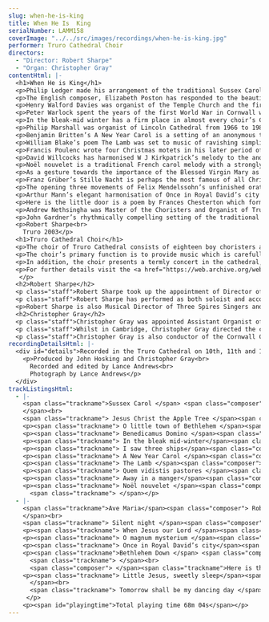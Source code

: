 ```yaml
---
slug: when-he-is-king
title: When He Is  King
serialNumber: LAMM158
coverImage: "../../src/images/recordings/when-he-is-king.jpg"
performer: Truro Cathedral Choir
directors:
  - "Director: Robert Sharpe"
  - "Organ: Christopher Gray"
contentHtml: |-
  <h1>When He is King</h1>
  <p>Philip Ledger made his arrangement of the traditional Sussex Carol melody for broadcast in the Festival of Nine Lessons and Carols from King’s College, Cambridge where he was Director of Music in the 1970s. The very first Festival of Nine Lessons and Carols actually took place in Truro Cathedral under the direction of Archbishop Benson and was later simplified for use in King’s College in 1918. It continues annually in Truro, recently expanding because of popular demand, to two services each year. Sir Philip’s arrangement combines a sparkling organ accompaniment with different combinations of voices culminating with a strong unison verse with descant.</p>
  <p>The English composer, Elizabeth Poston has responded to the beautiful words of the American text, Jesus Christ the Apple Tree, in her haunting setting. The anonymous words were published in New Hampshire in 1784 and Poston’s setting frames verses for high voices (treble and alto) and for four parts with two verses sung by the trebles alone.</p>
  <p>Henry Walford Davies was organist of the Temple Church and the first director of BBC radio choral broadcasts. A renowned trainer of boys’ voices, the extended setting of O little town of Bethlehem begins with a recitative for treble or tenor voice followed by two verses for boys’ voices only with organ. Walford Davies punctuates the text differently in verse two from the better-known hymn version of the carol and assigns verse three to unaccompanied full choir with a short codetta for the organ.</p>
  <p>Peter Warlock spent the years of the first World War in Cornwall with fellow pacifist D H Lawrence. Benedicamus Domino dates from that period; the fifteenth century poem is set boisterously, suggesting brass writing. The later Bethlehem Down won a Daily Telegraph carol competition; it is a rich but delicate setting of the calm acceptance of Warlock’s friend, Bruce Blunt’s, poem.</p>
  <p>In the bleak-mid winter has a firm place in almost every choir’s Christmas repertoire and Harold Darke’s 1911 setting of Christina Rossetti’s poem uses both treble and tenor solo voices alternating with unaccompanied full choir. The climax at “give my heart” shows real sensitivity to the theological ideas behind the text.</p>
  <p>Philip Marshall was organist of Lincoln Cathedral from 1966 to 1986 and especially renowned for his compositions and organ improvisations. This witty setting of the traditional English carol, I saw three ships, has a jaunty organ accompaniment and sets the verses for alternating boys’ and men’s voices, including a barber-shop-style verse with solo counter-tenor and men’s voice accompaniment.</p>
  <p>Benjamin Britten’s A New Year Carol is a setting of an anonymous text which Walter de le Mare included in his collection Tom Tiddler’s Ground. The piece is taken from Britten’s collection Friday Afternoons which was composed for his brother’s preparatory school in Prestatyn. Its text is particularly suitable liturgically for the festival of the Baptism of Christ on the Sunday following Epiphany.</p>
  <p>William Blake’s poem The Lamb was set to music of ravishing simplicity by John Tavener as a commission for the Festival of Nine Lessons and Carols at King’s College. Its beauty of effect has earned it an established place as one of the most frequently performed contemporary carols.</p>
  <p>Francis Poulenc wrote four Christmas motets in his later period of composition. His music is deliberately provocative and delights in seeking out new textures and colours. He ignores the natural rhythm and accentuation of the Latin text and thereby achieves a completely new perspective on the familiar words and their meaning. In Quem vidistis something of the eagerness of the shepherds to share in the joy of the birth of Christ is portrayed, whilst O magnum mysterium conveys a hushed sense of awe at the mystery of the incarnation.</p>
  <p>David Willcocks has harmonised W J Kirkpatrick’s melody to the anonymous words, Away in a manger in a simple, under-stated style which matches perfectly the text. The flowing harmony conveys a sense of the stillness into which the baby Jesus was born.</p>
  <p>Noël nouvelet is a traditional French carol melody with a strongly modal feel, and is here heard in Stephen Jackson’s arrangement made for the choir of St Peter-ad-Vincula at Her Majesty’s Tower of London. The opening and closing verses for trebles surround some very colourful harmonisations of the tune which, together with the kaleidoscopic organ accompaniment, owe much to the twentieth century French school of organ writing.</p>
  <p>As a gesture towards the importance of the Blessed Virgin Mary as mother of Jesus, the sixteenth-century composer Robert Parsons’ setting of Ave Maria is included in this collection. In the rich five-part writing, Parsons creates the effect of a litany by giving the highest part a simple repeated phrase, each entry being one degree higher in pitch. Only part of the familiar text is set (Parsons omits the reference to Jesus after “fruit of thy womb” and to the mother of God). There is a hidden honour to Mary, Queen of Scots and her son James, despite the fact that Parsons was employed by Elizabeth I at the Chapel Royal.</p>
  <p>Franz Grüber’s Stille Nacht is perhaps the most famous of all Christmas songs and is strongly evocative of an Austrian country Christmas in the early nineteenth century. Simon Morley was Assistant Organist at Truro Cathedral from 1991-2000 and made this luscious arrangement for the choir during that period.</p>
  <p>The opening three movements of Felix Mendelssohn’s unfinished oratorio Christus have become firm favourites in the cathedral repertoire and form a substantial anthem for the Epiphany season. After the opening recitative, three solo male voices represent the magi asking where they can find the new-born Jesus. The chorus There shall a star opens quietly but then builds to strongly chordal writing for the words “and dash in pieces princes and nations”. In the closing section, Mendelssohn incorporates the chorale tune “How brightly shines the morning star”.</p>
  <p>Arthur Mann’s elegant harmonisation of Once in Royal David’s city is sung all over the world at Christmas each year. In this performance, the tune is sung by a treble soloist in verse one, with the full choir singing unaccompanied in verse two; this is how it is heard each year at the beginning of the Festival of Nine Lessons and Carols in Truro and elsewhere. David Willcocks’ magnificent organ arrangement and descant for the last verse has also become a classic part of the Christmas repertoire of choirs.</p>
  <p>Here is the little door is a poem by Frances Chesterton which formed one of four celebrated carol-anthems composed by Herbert Howells. The harmonic language and texture superbly convey the meaning of the words of this Epiphany-tide carol and, in particular, the closing bars are one of Howells’ most moving passages of writing.</p>
  <p>Andrew Nethsingha was Master of the Choristers and Organist of Truro Cathedral from 1994 to 2002, during which period the cathedral choir undertook numerous tours, broadcasts and recordings to great acclaim. His suave harmonisation of the traditional Czech carol Rocking particularly suits the warm acoustic of the Cathedral.</p>
  <p>John Gardner’s rhythmically compelling setting of the traditional text Tomorrow shall be dancing day has an irresistible lilt. Gardner has used jazz techniques in a number of his compositions and here the syncopated energy ensures that the work remains a great favourite each Christmas. The concluding organ chords lead into the closing words with the magnificent splendour of the Truro Father Willis organ’s tutti.</p>
  <p>Robert Sharpe<br>
    Truro 2003</p>
  <h1>Truro Cathedral Choir</h1>
  <p>The choir of Truro Cathedral consists of eighteen boy choristers and twelve gentlemen. At the present time, there are seven lay vicars and five choral scholars; the lay vicars reside locally and have employment in or around Truro in addition to their duties at the cathedral and the choral scholars spend a year in Truro either before or after higher education. The choristers are all educated at Polwhele House School, to which they receive generous scholarships from the cathedral.</p>
  <p>The choir’s primary function is to provide music which is carefully integrated with the magnificent ceremonial and liturgical excellence which characterises the Cathedral’s worship. Each week there are six choral services comprising Sung Mass and Evensong each Sunday and either Evensong or Solemn Mass on four weekdays. The music for these services is chosen to complement the liturgical themes of each season or festival.</p>
  <p>In addition, the choir presents a termly concert in the cathedral, and regularly sings in other venues around the Duchy of Cornwall carrying the mission of the cathedral out into the diocese. The choristers take part in a flourishing outreach project each term, going out to local schools with their music before hosting the school choirs for a concert of their own in the cathedral. The choir records and broadcasts regularly and every other year undertakes a major international tour.</p>
  <p>For further details visit the <a href="https://web.archive.org/web/20120720021222/http://www.trurocathedral.org.uk/"> Truro Cathedral Website</a>.<br>
   </p>
  <h2>Robert Sharpe</h2>
  <p class="staff">Robert Sharpe took up the appointment of Director of Music and Organist of Truro Cathedral in September 2002, having previously held the post of Assistant Organist at Lichfield Cathedral. Prior to this, he held organ scholarships at St Alban’s Abbey, working with Barry Rose and at Exeter College, Oxford, where he was responsible for training the men and boys choir.</p>
  <p class="staff">Robert Sharpe has performed as both soloist and accompanist on television and radio, working with Andrew Lumsden and the choir of Lichfield Cathedral and with Paul Spicer and the Birmingham Bach Choir. This is his seventh CD recording. His solo debut recording, Sounds Majestic, has received much acclaim from the critics in Gramophone and other musical journals. Robert Sharpe studied the organ with Roger Bryan, the late Nicholas Danby and with David Sanger and performs frequently in concert. Future plans include a disc of music for Lent and Passiontide with the choir of Truro Cathedral.</p>
  <p>Robert Sharpe is also Musical Director of Three Spires Singers and Orchestra in Truro.</p>
  <h2>Christopher Gray</h2>
  <p class="staff">Christopher Gray was appointed Assistant Organist of Truro Cathedral in September 2000, having previously held organ scholarships at Pembroke College, Cambridge and at Guildford Cathedral. Born in Bangor, Northern Ireland, he was a boy chorister with the Gryphon Consort and subsequently Assistant Organist at St George’s Church, Belfast. During this period, he accompanied the choir on three recordings. Christopher Gray was appointed Assistant Organist of Truro Cathedral in September 2000, having previously held organ scholarships at Pembroke College, Cambridge and at Guildford Cathedral. Born in Bangor, Northern Ireland, he was a boy chorister with the Gryphon Consort and subsequently Assistant Organist at St George’s Church, Belfast. During this period, he accompanied the choir on three recordings.</p>
  <p class="staff">Whilst in Cambridge, Christopher Gray directed the choir of Pembroke College and undertook concerts and tours both in this country and in Switzerland, Finland, Estonia, Northern Ireland and Japan. He studied the organ with David Sanger and Nicolas Kynaston and subsequently with Margaret Phillips at the Royal College of Music where he was a prize winner. At Truro, as well as accompanying the choir for daily services and concerts, he has also broadcast with them on radio and television.</p>
  <p class="staff">Christopher Gray is also conductor of the Cornwall County Junior Choir and of St Mary’s Singers, the cathedral’s voluntary choir.</p>
recordingDetailsHtml: |-
  <div id="details">Recorded in the Truro Cathedral on 10th, 11th and 13th March 2003 by kind permission of the Dean and Chapter.
    <p>Produced by John Hosking and Christopher Gray<br>
      Recorded and edited by Lance Andrews<br>
      Photograph by Lance Andrews</p>
  </div>
trackListingsHtml:
  - |-
    <span class="trackname">Sussex Carol </span> <span class="composer">traditional, arranged Philip Ledger<br>
    </span><br>
    <span class="trackname"> Jesus Christ the Apple Tree </span><span class="composer">Elizabeth Poston</span>
    <p><span class="trackname"> O little town of Bethlehem </span><span class="composer">Henry Walford Davies</span></p>
    <p><span class="trackname"> Benedicamus Domino </span><span class="composer">Peter Warlock</span></p>
    <p><span class="trackname"> In the bleak mid-winter</span><span class="composer"> Harold Darke</span></p>
    <p><span class="trackname"> I saw three ships</span><span class="composer"> traditional, arranged Philip Marshall</span></p>
    <p><span class="trackname"> A New Year Carol </span><span class="composer">Benjamin Britten</span></p>
    <p><span class="trackname"> The Lamb </span><span class="composer">John Tavener</span></p>
    <p><span class="trackname"> Quem vidistis pastores </span><span class="composer">Francis Poulenc</span></p>
    <p><span class="trackname"> Away in a manger</span><span class="composer"> W J Kirkpatrick, arranged David Willcocks</span></p>
    <p><span class="trackname"> Noël nouvelet </span><span class="composer"> traditional French, arranged Stephen Jackson</span><br>
      <span class="trackname"> </span></p>
  - |-
    <span class="trackname">Ave Maria</span><span class="composer"> Robert Parsons<br>
    </span><br>
    <span class="trackname"> Silent night </span><span class="composer">Franz Grüber, arranged Simon Morley</span>
    <p><span class="trackname"> When Jesus our Lord </span><span class="composer">Felix Mendelssohn</span></p>
    <p><span class="trackname"> O magnum mysterium </span><span class="composer">Francis Poulenc</span></p>
    <p><span class="trackname"> Once in Royal David’s city</span><span class="composer"> melody H J Gauntlett, harmony A H Mann</span></p>
    <p><span class="trackname">Bethlehem Down </span> <span class="composer">Peter Warlock</span><br>
      <span class="trackname"> </span><br>
      <span class="composer"> </span><span class="trackname">Here is the little door </span> <span class="composer">Herbert Howells</span></p>
    <p><span class="trackname"> Little Jesus, sweetly sleep</span><span class="composer"> Czech melody, arranged Andrew Nethsingha<br>
      </span><br>
      <span class="trackname"> Tomorrow shall be my dancing day </span><span class="composer">John Gardner</span><br>
     </p>
    <p><span id="playingtime">Total playing time 68m 04s</span></p>
---
```

